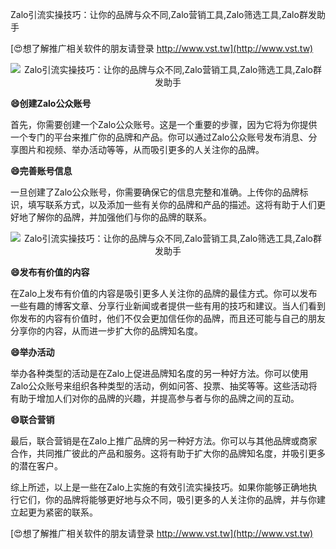 Zalo引流实操技巧：让你的品牌与众不同,Zalo营销工具,Zalo筛选工具,Zalo群发助手

[😍想了解推广相关软件的朋友请登录 http://www.vst.tw](http://www.vst.tw)

 <center><img src="https://vst.tw/MP4/tuiguang/png/7.png" alt="Zalo引流实操技巧：让你的品牌与众不同,Zalo营销工具,Zalo筛选工具,Zalo群发助手"></center>

**😄创建Zalo公众账号**

首先，你需要创建一个Zalo公众账号。这是一个重要的步骤，因为它将为你提供一个专门的平台来推广你的品牌和产品。你可以通过Zalo公众账号发布消息、分享图片和视频、举办活动等等，从而吸引更多的人关注你的品牌。

**😄完善账号信息**

一旦创建了Zalo公众账号，你需要确保它的信息完整和准确。上传你的品牌标识，填写联系方式，以及添加一些有关你的品牌和产品的描述。这将有助于人们更好地了解你的品牌，并加强他们与你的品牌的联系。

 <center><img src="https://vst.tw/MP4/tuiguang/png/6.png" alt="Zalo引流实操技巧：让你的品牌与众不同,Zalo营销工具,Zalo筛选工具,Zalo群发助手"></center>

**😄发布有价值的内容**

在Zalo上发布有价值的内容是吸引更多人关注你的品牌的最佳方式。你可以发布一些有趣的博客文章、分享行业新闻或者提供一些有用的技巧和建议。当人们看到你发布的内容有价值时，他们不仅会更加信任你的品牌，而且还可能与自己的朋友分享你的内容，从而进一步扩大你的品牌知名度。

**😄举办活动**

举办各种类型的活动是在Zalo上促进品牌知名度的另一种好方法。你可以使用Zalo公众账号来组织各种类型的活动，例如问答、投票、抽奖等等。这些活动将有助于增加人们对你的品牌的兴趣，并提高参与者与你的品牌之间的互动。

**😄联合营销**

最后，联合营销是在Zalo上推广品牌的另一种好方法。你可以与其他品牌或商家合作，共同推广彼此的产品和服务。这将有助于扩大你的品牌知名度，并吸引更多的潜在客户。

综上所述，以上是一些在Zalo上实施的有效引流实操技巧。如果你能够正确地执行它们，你的品牌将能够更好地与众不同，吸引更多的人关注你的品牌，并与你建立起更为紧密的联系。

[😍想了解推广相关软件的朋友请登录 http://www.vst.tw](http://www.vst.tw)



